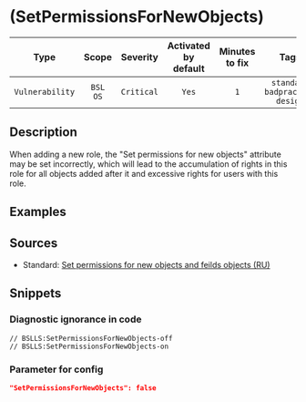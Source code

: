 # <Diagnostic name> (SetPermissionsForNewObjects)

 Type | Scope | Severity | Activated<br>by default | Minutes<br>to fix | Tags 
 :-: | :-: | :-: | :-: | :-: | :-: 
 `Vulnerability` | `BSL`<br>`OS` | `Critical` | `Yes` | `1` | `standard`<br>`badpractice`<br>`design` 

<!-- Блоки выше заполняются автоматически, не трогать -->
## Description
<!-- Описание диагностики заполняется вручную. Необходимо понятным языком описать смысл и схему работу -->
When adding a new role, the "Set permissions for new objects" attribute may be set incorrectly, which will lead to the accumulation of rights in this role for all objects added after it and excessive rights for users with this role.

## Examples
<!-- В данном разделе приводятся примеры, на которые диагностика срабатывает, а также можно привести пример, как можно исправить ситуацию -->

## Sources

* Standard: [Set permissions for new objects and feilds objects (RU)](https://its.1c.ru/db/v8std/content/532/hdoc)

## Snippets

<!-- Блоки ниже заполняются автоматически, не трогать -->
### Diagnostic ignorance in code

```bsl
// BSLLS:SetPermissionsForNewObjects-off
// BSLLS:SetPermissionsForNewObjects-on
```

### Parameter for config

```json
"SetPermissionsForNewObjects": false
```
